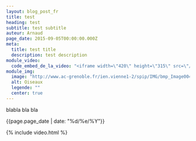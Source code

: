 ```yaml
---
layout: blog_post_fr
title: test
heading: test
subtitle: test subtitle
auteur: Arnaud
page_date: 2015-09-05T00:00:00.000Z
meta:
  title: test title
  description: test description
module_video:
  code_embed_de_la_video: "<iframe width=\"420\" height=\"315\" src=\"//www.youtube.com/embed/aiBt44rrslw\" frameborder=\"0\" allowfullscreen></iframe>"
module_img:
  image: "http://www.ac-grenoble.fr/ien.vienne1-2/spip/IMG/bmp_Image004.bmp"
  alt: Oiseaux
  legende: ""
  center: true
---
```

blabla bla bla

{{page.page_date | date: &quot;%d/%e/%Y&quot;}}

{% include video.html %}
